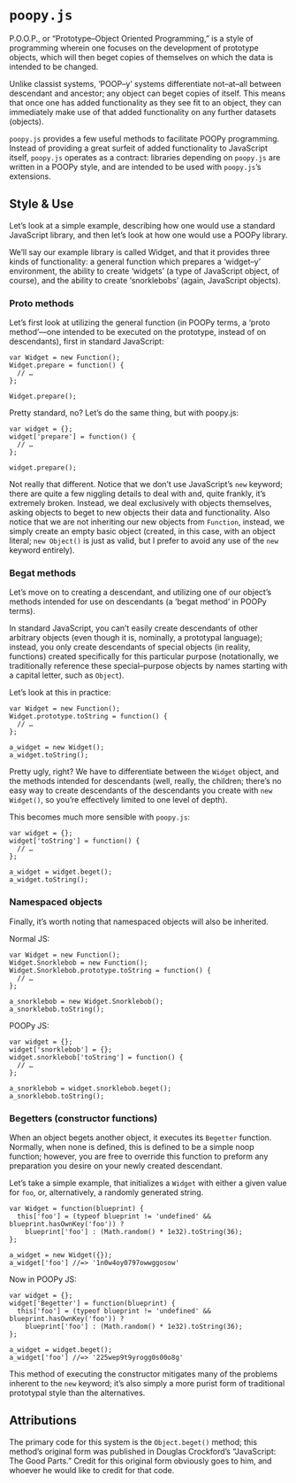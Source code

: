 `poopy.js`
==========
P.O.O.P., or “Prototype–Object Oriented Programming,” is a style of
programming wherein one focuses on the development of prototype objects, which
will then beget copies of themselves on which the data is intended to be
changed.

Unlike classist systems, ‘POOP–y’ systems differentiate not–at–all between
descendant and ancestor; any object can beget copies of itself. This means
that once one has added functionality as they see fit to an object, they can
immediately make use of that added functionality on any further datasets
(objects).

`poopy.js` provides a few useful methods to facilitate POOPy programming.
Instead of providing a great surfeit of added functionality to JavaScript
itself, `poopy.js` operates as a contract: libraries depending on `poopy.js`
are written in a POOPy style, and are intended to be used with `poopy.js`’s
extensions.

Style & Use
-----------
Let’s look at a simple example, describing how one would use a standard
JavaScript library, and then let’s look at how one would use a POOPy library.

We’ll say our example library is called Widget, and that it provides three
kinds of functionality: a general function which prepares a ‘widget–y’
environment, the ability to create ‘widgets’ (a type of JavaScript object, of
course), and the ability to create ‘snorklebobs’ (again, JavaScript objects).

### Proto methods
Let’s first look at utilizing the general function (in POOPy terms, a ‘proto
method’—one intended to be executed on the prototype, instead of on
descendants), first in standard JavaScript:

    var Widget = new Function();
    Widget.prepare = function() {
      // …
    };
    
    Widget.prepare();

Pretty standard, no? Let’s do the same thing, but with poopy.js:

    var widget = {};
    widget['prepare'] = function() {
      // …
    };
    
    widget.prepare();

Not really that different. Notice that we don’t use JavaScript’s `new`
keyword; there are quite a few niggling details to deal with and, quite
frankly, it’s extremely broken. Instead, we deal exclusively with objects
themselves, asking objects to beget to new objects their data and
functionality. Also notice that we are not inheriting our new objects from
`Function`, instead, we simply create an empty basic object (created, in this
case, with an object literal; `new Object()` is just as valid, but I prefer to
avoid any use of the `new` keyword entirely).

### Begat methods
Let’s move on to creating a descendant, and utilizing one of our object’s
methods intended for use on descendants (a ‘begat method’ in POOPy terms).

In standard JavaScript, you can’t easily create descendants of other arbitrary
objects (even though it is, nominally, a prototypal language); instead, you
only create descendants of special objects (in reality, functions) created
specifically for this particular purpose (notationally, we traditionally
reference these special–purpose objects by names starting with a capital
letter, such as `Object`).

Let’s look at this in practice:

    var Widget = new Function();
    Widget.prototype.toString = function() {
      // …
    };
    
    a_widget = new Widget();
    a_widget.toString();

Pretty ugly, right? We have to differentiate between the `Widget` object, and
the methods intended for descendants (well, really, the children; there’s no
easy way to create descendants of the descendants you create with `new
Widget()`, so you’re effectively limited to one level of depth).

This becomes much more sensible with `poopy.js`:

    var widget = {};
    widget['toString'] = function() {
      // …
    };
    
    a_widget = widget.beget();
    a_widget.toString();

### Namespaced objects
Finally, it’s worth noting that namespaced objects will also be inherited.

Normal JS:

    var Widget = new Function();
    Widget.Snorklebob = new Function();
    Widget.Snorklebob.prototype.toString = function() {
      // …
    };
    
    a_snorklebob = new Widget.Snorklebob();
    a_snorklebob.toString();

POOPy JS:

    var widget = {};
    widget['snorklebob'] = {};
    widget.snorklebob['toString'] = function() {
      // …
    };
      
    a_snorklebob = widget.snorklebob.beget();
    a_snorklebob.toString();

### Begetters (constructor functions)
When an object begets another object, it executes its `Begetter` function.
Normally, when none is defined, this is defined to be a simple noop function;
however, you are free to override this function to preform any preparation you
desire on your newly created descendant.

Let’s take a simple example, that initializes a `Widget` with either a given
value for `foo`, or, alternatively, a randomly generated string.

    var Widget = function(blueprint) {
      this['foo'] = (typeof blueprint != 'undefined' && blueprint.hasOwnKey('foo')) ?
        blueprint['foo'] : (Math.random() * 1e32).toString(36);
    };
    
    a_widget = new Widget({});
    a_widget['foo'] //=> '1n0w4oy0797owwggosow'

Now in POOPy JS:

    var widget = {};
    widget['Begetter'] = function(blueprint) {
      this['foo'] = (typeof blueprint != 'undefined' && blueprint.hasOwnKey('foo')) ?
        blueprint['foo'] : (Math.random() * 1e32).toString(36);
    };
    
    a_widget = widget.beget();
    a_widget['foo'] //=> '225wep9t9yrogg0s00o8g'

This method of executing the constructor mitigates many of the problems
inherent to the `new` keyword; it’s also simply a more purist form of
traditional prototypal style than the alternatives.

Attributions
------------
The primary code for this system is the `Object.beget()` method; this method’s
original form was published in Douglas Crockford’s “JavaScript: The Good
Parts.” Credit for this original form obviously goes to him, and whoever he
would like to credit for that code.
